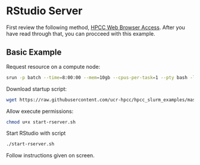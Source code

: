 # RStudio Server
First review the following method, [HPCC Web Browser Access](https://hpcc.ucr.edu/manuals_linux-cluster_jobs.html#web-browser-access).
After you have read through that, you can procceed with this example.


## Basic Example

Request resource on a compute node:
```bash
srun -p batch --time=8:00:00 --mem=10gb --cpus-per-task=1 --pty bash -l
```

Download startup script:
```bash
wget https://raw.githubusercontent.com/ucr-hpcc/hpcc_slurm_examples/master/rstudio-server/start-rserver.sh
```

Allow execute permissions:
```bash
chmod u+x start-rserver.sh
```

Start RStudio with script
```bash
./start-rserver.sh
```

Follow instructions given on screen.
